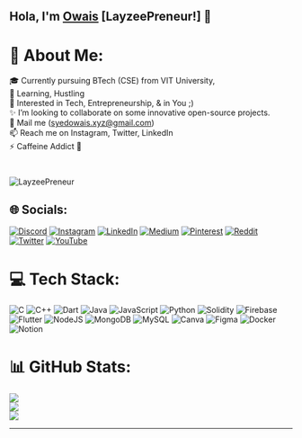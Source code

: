 ## Hola, I'm <a href="https://bit.ly/0wais">Owais</a> [LayzeePreneur!] 👋

# 💫 About Me:
🎓 Currently pursuing BTech (CSE) from VIT University,<br>🌱 Learning, Hustling<br>👀 Interested in Tech, Entrepreneurship, & in You ;)<br>✨ I’m looking to collaborate on some innovative open-source projects.<br>💬 Mail me (syedowais.xyz@gmail.com)<br>📫 Reach me on Instagram, Twitter, LinkedIn<br>⚡ Caffeine Addict 👾

#
<p align="left"> <img src="https://komarev.com/ghpvc/?username=LayzeePreneur&label=Views&color=blue&style=plastic" alt="LayzeePreneur" /> </p>

## 🌐 Socials:
[![Discord](https://img.shields.io/badge/Discord-%237289DA.svg?logo=discord&logoColor=white)](htttps://discord.gg/CGGefNEP5S) [![Instagram](https://img.shields.io/badge/Instagram-%23E4405F.svg?logo=Instagram&logoColor=white)](https://instagram.com/syed_0wais) [![LinkedIn](https://img.shields.io/badge/LinkedIn-%230077B5.svg?logo=linkedin&logoColor=white)](https://linkedin.com/in/syed-0wais) [![Medium](https://img.shields.io/badge/Medium-12100E?logo=medium&logoColor=white)](https://medium.com/@LayzeePreneur) [![Pinterest](https://img.shields.io/badge/Pinterest-%23E60023.svg?logo=Pinterest&logoColor=white)](https://pinterest.com/LayzeePreneur) [![Reddit](https://img.shields.io/badge/Reddit-%23FF4500.svg?logo=Reddit&logoColor=white)](https://reddit.com/user/LayzeePreneur) [![Twitter](https://img.shields.io/badge/Twitter-%231DA1F2.svg?logo=Twitter&logoColor=white)](https://twitter.com/LayzeePreneur) [![YouTube](https://img.shields.io/badge/YouTube-%23FF0000.svg?logo=YouTube&logoColor=white)](https://www.youtube.com/channel/UC7WjQnR3zHp5V52h3UmYQXg) 

# 💻 Tech Stack:
![C](https://img.shields.io/badge/c-%2300599C.svg?style=for-the-badge&logo=c&logoColor=white) ![C++](https://img.shields.io/badge/c++-%2300599C.svg?style=for-the-badge&logo=c%2B%2B&logoColor=white) ![Dart](https://img.shields.io/badge/dart-%230175C2.svg?style=for-the-badge&logo=dart&logoColor=white) ![Java](https://img.shields.io/badge/java-%23ED8B00.svg?style=for-the-badge&logo=java&logoColor=white) ![JavaScript](https://img.shields.io/badge/javascript-%23323330.svg?style=for-the-badge&logo=javascript&logoColor=%23F7DF1E) ![Python](https://img.shields.io/badge/python-3670A0?style=for-the-badge&logo=python&logoColor=ffdd54) ![Solidity](https://img.shields.io/badge/Solidity-%23363636.svg?style=for-the-badge&logo=solidity&logoColor=white) ![Firebase](https://img.shields.io/badge/firebase-%23039BE5.svg?style=for-the-badge&logo=firebase) ![Flutter](https://img.shields.io/badge/Flutter-%2302569B.svg?style=for-the-badge&logo=Flutter&logoColor=white) ![NodeJS](https://img.shields.io/badge/node.js-6DA55F?style=for-the-badge&logo=node.js&logoColor=white)  ![MongoDB](https://img.shields.io/badge/MongoDB-%234ea94b.svg?style=for-the-badge&logo=mongodb&logoColor=white) ![MySQL](https://img.shields.io/badge/mysql-%2300f.svg?style=for-the-badge&logo=mysql&logoColor=white) ![Canva](https://img.shields.io/badge/Canva-%2300C4CC.svg?style=for-the-badge&logo=Canva&logoColor=white) 	![Figma](https://img.shields.io/badge/figma-%23F24E1E.svg?style=for-the-badge&logo=figma&logoColor=white) ![Docker](https://img.shields.io/badge/docker-%230db7ed.svg?style=for-the-badge&logo=docker&logoColor=white) ![Notion](https://img.shields.io/badge/Notion-%23000000.svg?style=for-the-badge&logo=notion&logoColor=white)
# 📊 GitHub Stats:
![](https://github-readme-stats.vercel.app/api?username=LayzeePreneur&theme=city_light&hide_border=false&include_all_commits=true&count_private=true)<br/>
![](https://github-readme-streak-stats.herokuapp.com/?user=LayzeePreneur&theme=city_light&hide_border=false)<br/>
![](https://github-readme-stats.vercel.app/api/top-langs/?username=LayzeePreneur&theme=city_light&hide_border=false&include_all_commits=true&count_private=true&layout=compact)

---

